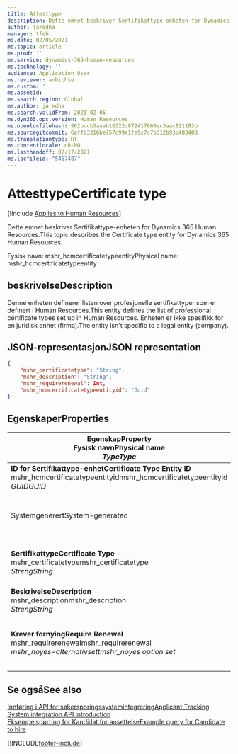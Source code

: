 ```yaml
---
title: Attesttype
description: Dette emnet beskriver Sertifikattype-enheten for Dynamics 365 Human Resources.
author: jaredha
manager: tfehr
ms.date: 02/05/2021
ms.topic: article
ms.prod: ''
ms.service: dynamics-365-human-resources
ms.technology: ''
audience: Application User
ms.reviewer: anbichse
ms.custom: ''
ms.assetid: ''
ms.search.region: Global
ms.author: jaredha
ms.search.validFrom: 2021-02-05
ms.dyn365.ops.version: Human Resources
ms.openlocfilehash: 962bccb3aaab16322d072417660ec3aac821183b
ms.sourcegitcommit: 6affb3316be757c99e1fe9c7c7b312b93c483408
ms.translationtype: HT
ms.contentlocale: nb-NO
ms.lasthandoff: 02/17/2021
ms.locfileid: "5467487"
---
```

# <a name="certificate-type"></a><span data-ttu-id="e66e2-103">Attesttype</span><span class="sxs-lookup"><span data-stu-id="e66e2-103">Certificate type</span></span>

[!include [Applies to Human Resources](../includes/applies-to-hr.md)]

<span data-ttu-id="e66e2-104">Dette emnet beskriver Sertifikattype-enheten for Dynamics 365 Human Resources.</span><span class="sxs-lookup"><span data-stu-id="e66e2-104">This topic describes the Certificate type entity for Dynamics 365 Human Resources.</span></span>

<span data-ttu-id="e66e2-105">Fysisk navn: mshr_hcmcertificatetypeentity</span><span class="sxs-lookup"><span data-stu-id="e66e2-105">Physical name: mshr_hcmcertificatetypeentity</span></span>

## <a name="description"></a><span data-ttu-id="e66e2-106">beskrivelse</span><span class="sxs-lookup"><span data-stu-id="e66e2-106">Description</span></span>

<span data-ttu-id="e66e2-107">Denne enheten definerer listen over profesjonelle sertifikattyper som er definert i Human Resources.</span><span class="sxs-lookup"><span data-stu-id="e66e2-107">This entity defines the list of professional certificate types set up in Human Resources.</span></span> <span data-ttu-id="e66e2-108">Enheten er ikke spesifikk for en juridisk enhet (firma).</span><span class="sxs-lookup"><span data-stu-id="e66e2-108">The entity isn't specific to a legal entity (company).</span></span>

## <a name="json-representation"></a><span data-ttu-id="e66e2-109">JSON-representasjon</span><span class="sxs-lookup"><span data-stu-id="e66e2-109">JSON representation</span></span>

```json
{
    "mshr_certificatetype": "String",
    "mshr_description": "String",
    "mshr_requirerenewal": Int,
    "mshr_hcmcertificatetypeentityid": "Guid"
}
```

## <a name="properties"></a><span data-ttu-id="e66e2-110">Egenskaper</span><span class="sxs-lookup"><span data-stu-id="e66e2-110">Properties</span></span>

| <span data-ttu-id="e66e2-111">Egenskap</span><span class="sxs-lookup"><span data-stu-id="e66e2-111">Property</span></span><br><span data-ttu-id="e66e2-112">**Fysisk navn**</span><span class="sxs-lookup"><span data-stu-id="e66e2-112">**Physical name**</span></span><br><span data-ttu-id="e66e2-113">**_Type_**</span><span class="sxs-lookup"><span data-stu-id="e66e2-113">**_Type_**</span></span> | <span data-ttu-id="e66e2-114">Bruk</span><span class="sxs-lookup"><span data-stu-id="e66e2-114">Use</span></span> | <span data-ttu-id="e66e2-115">beskrivelse</span><span class="sxs-lookup"><span data-stu-id="e66e2-115">Description</span></span> |
| --- | --- | --- |
| <span data-ttu-id="e66e2-116">**ID for Sertifikattype-enhet**</span><span class="sxs-lookup"><span data-stu-id="e66e2-116">**Certificate Type Entity ID**</span></span><br><span data-ttu-id="e66e2-117">mshr_hcmcertificatetypeentityid</span><span class="sxs-lookup"><span data-stu-id="e66e2-117">mshr_hcmcertificatetypeentityid</span></span><br><span data-ttu-id="e66e2-118">*GUID*</span><span class="sxs-lookup"><span data-stu-id="e66e2-118">*GUID*</span></span> | <span data-ttu-id="e66e2-119">Skrivebeskyttet</span><span class="sxs-lookup"><span data-stu-id="e66e2-119">Read-only</span></span><br><span data-ttu-id="e66e2-120">Obligatorisk</span><span class="sxs-lookup"><span data-stu-id="e66e2-120">Required</span></span> 
<span data-ttu-id="e66e2-121">Systemgenerert</span><span class="sxs-lookup"><span data-stu-id="e66e2-121">System-generated</span></span> | <span data-ttu-id="e66e2-122">Unik primær identifikator for sertifikattypen.</span><span class="sxs-lookup"><span data-stu-id="e66e2-122">Unique primary identifier for the certificate type.</span></span> |
| <span data-ttu-id="e66e2-123">**Sertifikattype**</span><span class="sxs-lookup"><span data-stu-id="e66e2-123">**Certificate Type**</span></span><br><span data-ttu-id="e66e2-124">mshr_certificatetype</span><span class="sxs-lookup"><span data-stu-id="e66e2-124">mshr_certificatetype</span></span><br><span data-ttu-id="e66e2-125">*Streng*</span><span class="sxs-lookup"><span data-stu-id="e66e2-125">*String*</span></span> | <span data-ttu-id="e66e2-126">Lese/skrive</span><span class="sxs-lookup"><span data-stu-id="e66e2-126">Read/write</span></span><br><span data-ttu-id="e66e2-127">Obligatorisk</span><span class="sxs-lookup"><span data-stu-id="e66e2-127">Required</span></span> | <span data-ttu-id="e66e2-128">Unik brukerlesbare identifikator for sertifikattypen.</span><span class="sxs-lookup"><span data-stu-id="e66e2-128">Unique user-readable identifier for the certificate type.</span></span> |
| <span data-ttu-id="e66e2-129">**Beskrivelse**</span><span class="sxs-lookup"><span data-stu-id="e66e2-129">**Description**</span></span><br><span data-ttu-id="e66e2-130">mshr_description</span><span class="sxs-lookup"><span data-stu-id="e66e2-130">mshr_description</span></span><br><span data-ttu-id="e66e2-131">*Streng*</span><span class="sxs-lookup"><span data-stu-id="e66e2-131">*String*</span></span> | <span data-ttu-id="e66e2-132">Lese/skrive</span><span class="sxs-lookup"><span data-stu-id="e66e2-132">Read/write</span></span><br><span data-ttu-id="e66e2-133">Obligatorisk</span><span class="sxs-lookup"><span data-stu-id="e66e2-133">Required</span></span> | <span data-ttu-id="e66e2-134">Beskrivelse av sertifikattypen.</span><span class="sxs-lookup"><span data-stu-id="e66e2-134">Description of the certificate type.</span></span> |
| <span data-ttu-id="e66e2-135">**Krever fornying**</span><span class="sxs-lookup"><span data-stu-id="e66e2-135">**Require Renewal**</span></span><br><span data-ttu-id="e66e2-136">mshr_requirerenewal</span><span class="sxs-lookup"><span data-stu-id="e66e2-136">mshr_requirerenewal</span></span><br><span data-ttu-id="e66e2-137">*mshr_noyes-alternativsett*</span><span class="sxs-lookup"><span data-stu-id="e66e2-137">*mshr_noyes option set*</span></span> | <span data-ttu-id="e66e2-138">Lese/skrive</span><span class="sxs-lookup"><span data-stu-id="e66e2-138">Read/write</span></span><br><span data-ttu-id="e66e2-139">Valgfri</span><span class="sxs-lookup"><span data-stu-id="e66e2-139">Optional</span></span> | <span data-ttu-id="e66e2-140">Angir om det kreves fornyelse for sertifikatet.</span><span class="sxs-lookup"><span data-stu-id="e66e2-140">Indicates whether renewal is required for the certificate.</span></span> |

## <a name="see-also"></a><span data-ttu-id="e66e2-141">Se også</span><span class="sxs-lookup"><span data-stu-id="e66e2-141">See also</span></span>

[<span data-ttu-id="e66e2-142">Innføring i API for søkersporingssystemintegrering</span><span class="sxs-lookup"><span data-stu-id="e66e2-142">Applicant Tracking System integration API introduction</span></span>](hr-admin-integration-ats-api-introduction.md)<br>
[<span data-ttu-id="e66e2-143">Eksempelspørring for Kandidat for ansettelse</span><span class="sxs-lookup"><span data-stu-id="e66e2-143">Example query for Candidate to hire</span></span>](hr-admin-integration-ats-api-candidate-to-hire-example-query.md)



[!INCLUDE[footer-include](../includes/footer-banner.md)]